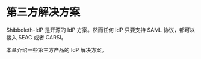 # 第三方解决方案

Shibboleth-IdP 是开源的 IdP 方案。然而任何 IdP 只要支持 SAML 协议，都可以接入 SEAC 或者 CARSI。

本章介绍一些第三方产品的 IdP 解决方案。